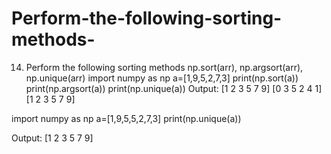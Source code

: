 # Perform-the-following-sorting-methods-
14. Perform the following sorting methods 
  np.sort(arr), np.argsort(arr), np.unique(arr)
import numpy as np
a=[1,9,5,2,7,3]
print(np.sort(a))
print(np.argsort(a))
print(np.unique(a))
Output:
[1 2 3 5 7 9]
[0 3 5 2 4 1]
[1 2 3 5 7 9]

import numpy as np
a=[1,9,5,5,2,7,3]
print(np.unique(a))

Output:
[1 2 3 5 7 9]
